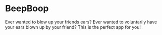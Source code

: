 # BeepBoop
Ever wanted to blow up your friends ears? Ever wanted to voluntarily have your ears blown up by your friend? This is the perfect app for you!

